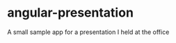 angular-presentation
====================

A small sample app for a presentation I held at the office

